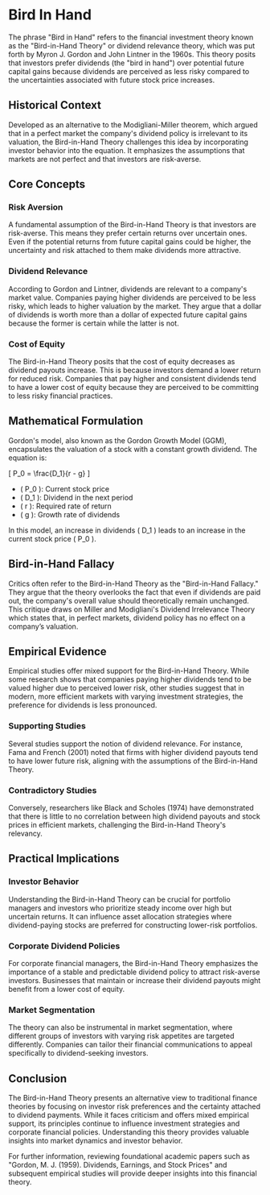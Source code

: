# Bird In Hand

The phrase "Bird in Hand" refers to the financial investment theory known as the "Bird-in-Hand Theory" or dividend relevance theory, which was put forth by Myron J. Gordon and John Lintner in the 1960s. This theory posits that investors prefer dividends (the "bird in hand") over potential future capital gains because dividends are perceived as less risky compared to the uncertainties associated with future stock price increases.

## Historical Context
Developed as an alternative to the Modigliani-Miller theorem, which argued that in a perfect market the company's dividend policy is irrelevant to its valuation, the Bird-in-Hand Theory challenges this idea by incorporating investor behavior into the equation. It emphasizes the assumptions that markets are not perfect and that investors are risk-averse.

## Core Concepts

### Risk Aversion
A fundamental assumption of the Bird-in-Hand Theory is that investors are risk-averse. This means they prefer certain returns over uncertain ones. Even if the potential returns from future capital gains could be higher, the uncertainty and risk attached to them make dividends more attractive.

### Dividend Relevance
According to Gordon and Lintner, dividends are relevant to a company's market value. Companies paying higher dividends are perceived to be less risky, which leads to higher valuation by the market. They argue that a dollar of dividends is worth more than a dollar of expected future capital gains because the former is certain while the latter is not.

### Cost of Equity
The Bird-in-Hand Theory posits that the cost of equity decreases as dividend payouts increase. This is because investors demand a lower return for reduced risk. Companies that pay higher and consistent dividends tend to have a lower cost of equity because they are perceived to be committing to less risky financial practices.

## Mathematical Formulation

Gordon's model, also known as the Gordon Growth Model (GGM), encapsulates the valuation of a stock with a constant growth dividend. The equation is:

\[ P_0 = \frac{D_1}{r - g} \]

- \( P_0 \): Current stock price
- \( D_1 \): Dividend in the next period
- \( r \): Required rate of return
- \( g \): Growth rate of dividends

In this model, an increase in dividends \( D_1 \) leads to an increase in the current stock price \( P_0 \).

## Bird-in-Hand Fallacy
Critics often refer to the Bird-in-Hand Theory as the "Bird-in-Hand Fallacy." They argue that the theory overlooks the fact that even if dividends are paid out, the company's overall value should theoretically remain unchanged. This critique draws on Miller and Modigliani's Dividend Irrelevance Theory which states that, in perfect markets, dividend policy has no effect on a company’s valuation.

## Empirical Evidence
Empirical studies offer mixed support for the Bird-in-Hand Theory. While some research shows that companies paying higher dividends tend to be valued higher due to perceived lower risk, other studies suggest that in modern, more efficient markets with varying investment strategies, the preference for dividends is less pronounced.

### Supporting Studies
Several studies support the notion of dividend relevance. For instance, Fama and French (2001) noted that firms with higher dividend payouts tend to have lower future risk, aligning with the assumptions of the Bird-in-Hand Theory.

### Contradictory Studies
Conversely, researchers like Black and Scholes (1974) have demonstrated that there is little to no correlation between high dividend payouts and stock prices in efficient markets, challenging the Bird-in-Hand Theory's relevancy.

## Practical Implications

### Investor Behavior
Understanding the Bird-in-Hand Theory can be crucial for portfolio managers and investors who prioritize steady income over high but uncertain returns. It can influence asset allocation strategies where dividend-paying stocks are preferred for constructing lower-risk portfolios.

### Corporate Dividend Policies
For corporate financial managers, the Bird-in-Hand Theory emphasizes the importance of a stable and predictable dividend policy to attract risk-averse investors. Businesses that maintain or increase their dividend payouts might benefit from a lower cost of equity.

### Market Segmentation
The theory can also be instrumental in market segmentation, where different groups of investors with varying risk appetites are targeted differently. Companies can tailor their financial communications to appeal specifically to dividend-seeking investors.

## Conclusion
The Bird-in-Hand Theory presents an alternative view to traditional finance theories by focusing on investor risk preferences and the certainty attached to dividend payments. While it faces criticism and offers mixed empirical support, its principles continue to influence investment strategies and corporate financial policies. Understanding this theory provides valuable insights into market dynamics and investor behavior.

For further information, reviewing foundational academic papers such as "Gordon, M. J. (1959). Dividends, Earnings, and Stock Prices" and subsequent empirical studies will provide deeper insights into this financial theory.
